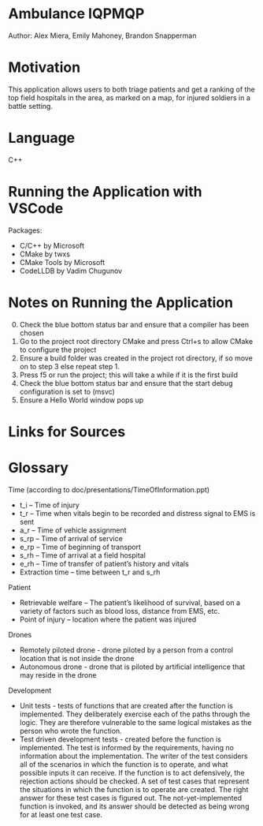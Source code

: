 # Ambulance IQPMQP
Author: Alex Miera, Emily Mahoney, Brandon Snapperman

# Motivation
This application allows users to both triage patients and get a ranking of the top field hospitals in the area, as marked on a map, for injured soldiers in a battle setting.

# Language
C++

# Running the Application with VSCode
Packages:
- C/C++ by Microsoft
- CMake by twxs
- CMake Tools by Microsoft
- CodeLLDB by Vadim Chugunov

# Notes on Running the Application
0. Check the blue bottom status bar and ensure that a compiler has been chosen
1. Go to the project root directory CMake and press Ctrl+s to allow CMake to configure the project
2. Ensure a build folder was created in the project rot directory, if so move on to step 3 else repeat step 1.
3. Press f5 or run the project; this will take a while if it is the first build
4. Check the blue bottom status bar and ensure that the start debug configuration is set to (msvc)
5. Ensure a Hello World window pops up

# Links for Sources

# Glossary
Time (according to doc/presentations/TimeOfInformation.ppt)
- t_i – Time of injury
- t_r – Time when vitals begin to be recorded and distress signal to EMS is sent
- a_r – Time of vehicle assignment
- s_rp – Time of arrival of service
- e_rp – Time of beginning of transport
- s_rh – Time of arrival at a field hospital
- e_rh – Time of transfer of patient’s history and vitals
- Extraction time – time between t_r and s_rh

Patient
- Retrievable welfare – The patient’s likelihood of survival, based on a variety of factors such as blood loss, distance from EMS, etc. 
- Point of injury – location where the patient was injured 

Drones
- Remotely piloted drone - drone piloted by a person from a control location that is not inside the drone
- Autonomous drone - drone that is piloted by artificial intelligence that may reside in the drone

Development
- Unit tests - tests of functions that are created after the function is implemented. They deliberately exercise each of the paths through the logic. They are therefore vulnerable to the same logical mistakes as the person who wrote the function.
- Test driven development tests - created before the function is implemented. The test is informed by the requirements, having no information about the implementation. The writer of the test considers all of the scenarios in which the function is to operate, and what possible inputs it can receive. If the function is to act defensively, the rejection actions should be checked. A set of test cases that represent the situations in which the function is to operate are created. The right answer for these test cases is figured out. The not-yet-implemented function is invoked, and its answer should be detected as being wrong for at least one test case. 
